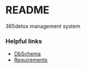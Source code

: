 # README #

365detox management system

### Helpful links ###

* [DbSchema](https://app.dbdesigner.net/designer/schema/11264)
* [Requirements](https://docs.google.com/spreadsheets/d/1R69qLIreQ6fExyYPkPxJTyj8T7SDM6gRhqRtMUFvwg8/edit#gid=1135364450)
